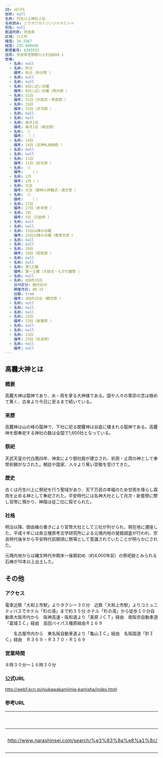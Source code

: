 ```yaml
---
ID: xGlFG
総称: null
名称: 丹生川上神社上社
名称読み: ニウカワカミジンジャカミシャ
別名: null
都道府県: 奈良県
区域: 川上村
緯度: 34.3367
経度: 135.948456
郵便番号: 6393553
住所: 奈良県吉野郡川上村迫869-1
祭事:
  - 名称: null
  - 名称: 秋分
    備考: 秋分（秋分祭 ）
  - 名称: null
  - 名称: null
  - 名称: 8日に近い日曜
    備考: 8日に近い日曜（例大祭 ）
  - 名称: 31日
    備考: 31日（大祓式・除夜祭 ）
  - 名称: 15日
    備考: 15日（月次祭 ）
  - 名称: null
  - 名称: null
  - 名称: 毎月1日
    備考: 毎月1日（朔旦祭）
  - 名称: （）
    備考: 　（ ）
  - 名称: 14日
    備考: 14日（古神札焼納祭 ）
  - 名称: null
  - 名称: null
  - 名称: 11日
    備考: 11日（紀元祭 ）
  - 名称: （）
    備考: 　　（ ）
  - 名称: 1月
    備考: 1月（ ）
  - 名称: 元旦
    備考: 元旦（御神火拝戴式・歳旦祭 ）
  - 名称: （）
    備考: 　　（ ）
  - 名称: 17日
    備考: 17日（祈年祭 ）
  - 名称: 3日
    備考: 3日（元始祭 ）
  - 名称: null
  - 名称: null
  - 名称: 15日以降の日曜
    備考: 15日以降の日曜（春季大祭 ）
  - 名称: null
  - 名称: null
  - 名称: 29日
    備考: 29日（昭和祭 ）
  - 名称: null
  - 名称: null
  - 名称: 第1土曜
    備考: 第一土曜（大祓式・七夕灯籠祭 ）
  - 名称: null
  - 名称: 旧8月15日
    日付区分: 絶対日付
    開催月日: 08-15
    旧暦: true
    備考: 旧8月15日（観月祭 ）
  - 名称: null
  - 名称: null
  - 名称: null
  - 名称: 23日
    備考: 23日（新嘗祭 ）
  - 名称: null
  - 名称: null
  - 名称: 23日
    備考: 23日（天長祭）
  - 名称: null
    備考: null
---
```


## 高龗大神とは

### 概要

高龗大神は龍神であり、水・雨を掌る大神様である。国や人々の尊崇の念は極めて篤く、古来より今日に至るまで続いている。

### 来歴

高龗神は山の峰の龍神で、下社に祀る闇龗神は谷底に棲まれる龍神である。高龗神を御奉祀する神社の数は全国で1,600社となっている。

### 祭祀

天武天皇の代白鳳四年、神宣により御社殿が建立され、祈雨・止雨の神として奉幣祈願がなされた。朝廷や国家、人々より篤い崇敬を受けてきた。

### 歴史

古くは丹生川上に祭祀を行う聖域があり、天下万民の幸福のため甘雨を降らし霖雨を止める神として奉祀された。平安時代には名神大社として月次・新嘗祭に際し官幣に預かり、神階は従二位に叙せられた。

### 社格

明治以降、御由緒の重きにより官幣大社として三社が列せられ、現在地に遷座した。平成十年には県立橿原考古学研究所による元境内地の発掘調査が行われ、奈良時代後半から平安時代前期頃に祭場として意識されていたことが明らかにされた。

元境内地からは縄文時代中期末～後期初め（約4,000年前）の祭祀跡とみられる石棒が10本以上出土した。

## その他

### アクセス

電車近鉄「大和上市駅」よりタクシー３０分　近鉄「大和上市駅」よりコミュニティバスでホテル「杉の湯」まで約３５分 ホテル「杉の湯」から徒歩１０分自動車大阪市内から　阪神高速・阪和道より「美原ＪＣＴ」経由　南阪奈自動車道「葛城ＩＣ」経由　高田バイパス橿原経由Ｒ１６９

　　名古屋市内から　東名阪自動車道より「亀山ＩＣ」経由　名阪国道「針ＩＣ」経由　Ｒ３６９・Ｒ３７０・Ｒ１６９

### 営業時間

８時３０分～１６時３０分

### 公式URL

http://web1.kcn.jp/niukawakamijinja-kamisha/index.html

### 参考URL

| URL                                                                                                                            | 説明   |
| ------------------------------------------------------------------------------------------------------------------------------ | ------ |
| http://www.narashinsei.com/search/%e3%83%8a%e8%a1%8c/%e4%b8%b9%e7%94%9f%e5%b7%9d%e4%b8%8a%e7%a5%9e%e7%a4%be%e4%b8%8a%e7%a4%be/ | 神社庁 |
